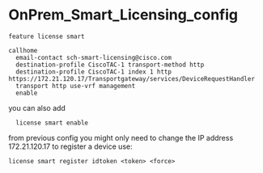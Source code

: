 # OnPrem_Smart_Licensing_config

```
feature license smart

callhome
  email-contact sch-smart-licensing@cisco.com
  destination-profile CiscoTAC-1 transport-method http
  destination-profile CiscoTAC-1 index 1 http https://172.21.120.17/Transportgateway/services/DeviceRequestHandler
  transport http use-vrf management
  enable
```
you can also add
```
  license smart enable
```
from previous config you might only need to change the IP address 172.21.120.17
to register a device use:
```
license smart register idtoken <token> <force>
```
